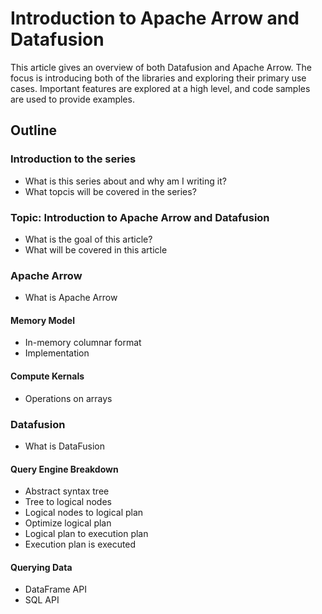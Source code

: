 # Introduction to Apache Arrow and Datafusion

This article gives an overview of both Datafusion and Apache Arrow. The focus is introducing both of the libraries and exploring their primary use cases. Important features are explored at a high level, and code samples are used to provide examples.

## Outline

### Introduction to the series

- What is this series about and why am I writing it?
- What topcis will be covered in the series?

### Topic: Introduction to Apache Arrow and Datafusion

- What is the goal of this article?
- What will be covered in this article

### Apache Arrow

- What is Apache Arrow

#### Memory Model

- In-memory columnar format
- Implementation

#### Compute Kernals

- Operations on arrays

### Datafusion

- What is DataFusion

#### Query Engine Breakdown

- Abstract syntax tree
- Tree to logical nodes
- Logical nodes to logical plan
- Optimize logical plan
- Logical plan to execution plan
- Execution plan is executed

#### Querying Data

- DataFrame API
- SQL API
